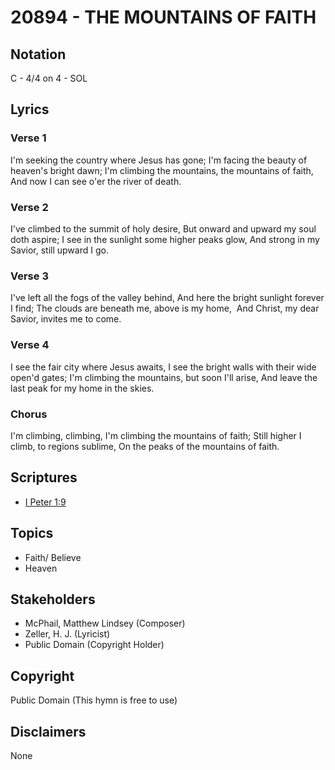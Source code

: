 # 20894 - THE MOUNTAINS OF FAITH

## Notation

C - 4/4 on 4 - SOL

## Lyrics

### Verse 1

I'm seeking the country where Jesus has gone; I'm facing the beauty of heaven's bright dawn; I'm climbing the mountains, the mountains of faith, And now I can see o'er the river of death.

### Verse 2

I've climbed to the summit of holy desire, But onward and upward my soul doth aspire; I see in the sunlight some higher peaks glow, And strong in my Savior, still upward I go.

### Verse 3

I've left all the fogs of the valley behind, And here the bright sunlight forever I find; The clouds are beneath me, above is my home,  And Christ, my dear Savior, invites me to come.

### Verse 4

I see the fair city where Jesus awaits, I see the bright walls with their wide open'd gates; I'm climbing the mountains, but soon I'll arise, And leave the last peak for my home in the skies.

### Chorus

I'm climbing, climbing, I'm climbing the mountains of faith; Still higher I climb, to regions sublime, On the peaks of the mountains of faith.


## Scriptures

- [I Peter 1:9](https://www.biblegateway.com/passage/?search=I%20Peter%201%3A9)

## Topics

- Faith/ Believe
- Heaven

## Stakeholders

- McPhail, Matthew Lindsey (Composer)
- Zeller, H. J. (Lyricist)
- Public Domain (Copyright Holder)

## Copyright

Public Domain
(This hymn is free to use)

## Disclaimers

None


